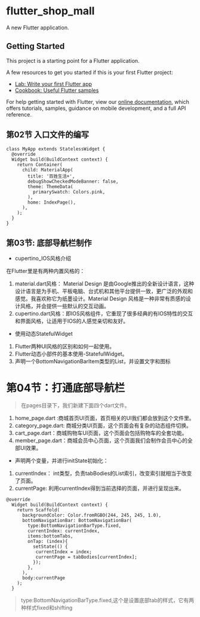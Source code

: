 # flutter_shop_mall

A new Flutter application.

## Getting Started

This project is a starting point for a Flutter application.

A few resources to get you started if this is your first Flutter project:

- [Lab: Write your first Flutter app](https://flutter.io/docs/get-started/codelab)
- [Cookbook: Useful Flutter samples](https://flutter.io/docs/cookbook)

For help getting started with Flutter, view our 
[online documentation](https://flutter.io/docs), which offers tutorials, 
samples, guidance on mobile development, and a full API reference.

## 第02节 入口文件的编写

```
class MyApp extends StatelessWidget {
  @override
  Widget build(BuildContext context) {
    return Container(
      child: MaterialApp(
        title: '百姓生活+',
        debugShowCheckedModeBanner: false,
        theme: ThemeData(
          primarySwatch: Colors.pink,
        ),
        home: IndexPage(),
      ),
    );
  }
}

```

## 第03节: 底部导航栏制作

* cupertino_IOS风格介绍

在Flutter里是有两种内置风格的：

1. material.dart风格： Material Design 是由Google推出的全新设计语言，这种设计语言是为手机、平板电脑、台式机和其他平台提供一致，更广泛的外观和感觉。我喜欢称它为纸墨设计。Material Design 风格是一种非常有质感的设计风格，并会提供一些默认的交互动画。
2. cupertino.dart风格：即IOS风格组件，它重现了很多经典的有IOS特性的交互和界面风格，让适用于IOS的人感觉亲切和友好。


* 使用动态StatefulWidget

1. Flutter两种UI风格的区别和如何一起使用。
2. Flutter动态小部件的基本使用-StatefulWidget。
3. 声明一个BottomNavigationBarItem类型的List，并设置文字和图标


# 第04节：打通底部导航栏

> 在pages目录下，我们新建下面四个dart文件。

1. home_page.dart :商城首页UI页面，首页相关的UI我们都会放到这个文件里。
2. category_page.dart: 商城分类UI页面，这个页面会有复杂的动态组件切换。
3. cart_page.dart：商城购物车UI页面，这个页面会包括购物车的全套功能。
4. member_page.dart：商城会员中心页面，这个页面我们会制作会员中心的全部UI效果。

* 声明两个变量，并进行initState初始化：

1. currentIndex： int类型，负责tabBodies的List索引，改变索引就相当于改变了页面。
2. currentPage: 利用currentIndex得到当前选择的页面，并进行呈现出来。

```
@override
  Widget build(BuildContext context) {
    return Scaffold(
      backgroundColor: Color.fromRGBO(244, 245, 245, 1.0),
      bottomNavigationBar: BottomNavigationBar(
        type:BottomNavigationBarType.fixed,
        currentIndex: currentIndex,
        items:bottomTabs,
        onTap: (index){
          setState(() {
           currentIndex = index;
           currentPage = tabBodies[currentIndex]; 
          });
        },
      ),
      body:currentPage
    );
  }
```

> type:BottomNavigationBarType.fixed,这个是设置底部tab的样式，它有两种样式fixed和shifting